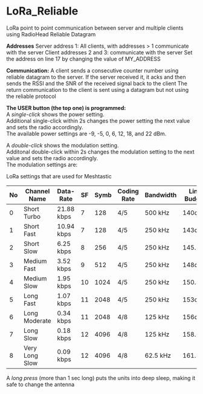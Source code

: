 # LoRa_Reliable
LoRa point to point communication between server and multiple clients using RadioHead Reliable Datagram

**Addresses**
Server address 1:  All clients, with addresses > 1 communicate with the server
Client addresses 2 and 3: communicate with the server
Set the address on line 17 by changing the value of MY_ADDRESS

**Communication:**
  A client sends a consecutive counter number using reliable datagram to the server.
  If the server received it, it acks and then sends the RSSI and the SNR of the received signal back to the client
  The return communication to the client is sent using a datagram but not using the reliable protocol

**The USER button (the top one) is programmed:**  
   A _single-click_ shows the power setting.  
   Additional single-click within 2s changes the power setting the next value and sets the radio accordingly.  
   The available power settings are -9, -5, 0, 6, 12, 18, and 22 dBm.

   A _double-click_ shows the modulation setting.  
   Additonal double-click within 2s changes the modulation setting to the next value and sets the radio accordingly.  
   The modulation settings are:

LoRa settings that are used for Meshtastic

| No | Channel Name  | Data-Rate	| SF  | Symb	| Coding Rate	| Bandwidth	| Link Budget |
|----|---------------|------------|-----|-------|-------------|-----------|-------------|
| 0  |Short Turbo   | 21.88 kbps | 7   | 128   |	   4/5	    |   500 kHz	|  140dB      |
| 1  |Short Fast    | 10.94 kbps | 7 | 128	 | 4/5	        | 250 kHz	  | 143dB |
| 2  |Short Slow	  | 6.25 kbps	| 8 | 256	  | 4/5	        | 250 kHz	  | 145.5dB |
| 3  |Medium Fast	   | 3.52 kbps	| 9 | 512	  | 4/5	        | 250 kHz	  | 148dB |
| 4  |Medium Slow	   | 1.95 kbps	| 10 | 1024	| 4/5	        | 250 kHz	  | 150.5dB |
| 5  |Long Fast	     | 1.07 kbps	| 11 | 2048	| 4/5	        | 250 kHz	  | 153dB |
| 6  |Long Moderate  | 0.34 kbps	| 11 | 2048	| 4/8	        | 125 kHz	  | 156dB |
| 7  |Long Slow	     | 0.18 kbps	| 12 | 4096	| 4/8	        | 125 kHz	  | 158.5dB |
| 8  |Very Long Slow | 0.09 kbps	| 12 | 4096 |	4/8	        | 62.5 kHz	| 161.5dB |

  A _long press_ (more than 1 sec long) puts the units into deep sleep, making it safe to change the antenna
  
